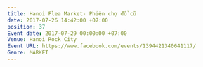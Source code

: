 ```yaml
---
title: Hanoi Flea Market- Phiên chợ đồ cũ
date: 2017-07-26 14:42:00 +07:00
position: 37
Event date: 2017-07-29 00:00:00 +07:00
Venue: Hanoi Rock City
Event URL: https://www.facebook.com/events/1394421340641117/
Genre: MARKET
---
```


